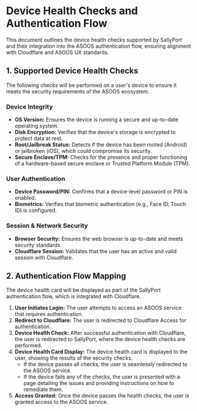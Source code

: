 # Device Health Checks and Authentication Flow

This document outlines the device health checks supported by SallyPort and their integration into the ASOOS authentication flow, ensuring alignment with Cloudflare and ASOOS UX standards.

## 1. Supported Device Health Checks

The following checks will be performed on a user's device to ensure it meets the security requirements of the ASOOS ecosystem.

### Device Integrity
- **OS Version:** Ensures the device is running a secure and up-to-date operating system.
- **Disk Encryption:** Verifies that the device's storage is encrypted to protect data at rest.
- **Root/Jailbreak Status:** Detects if the device has been rooted (Android) or jailbroken (iOS), which could compromise its security.
- **Secure Enclave/TPM:** Checks for the presence and proper functioning of a hardware-based secure enclave or Trusted Platform Module (TPM).

### User Authentication
- **Device Password/PIN:** Confirms that a device-level password or PIN is enabled.
- **Biometrics:** Verifies that biometric authentication (e.g., Face ID, Touch ID) is configured.

### Session & Network Security
- **Browser Security:** Ensures the web browser is up-to-date and meets security standards.
- **Cloudflare Session:** Validates that the user has an active and valid session with Cloudflare.

## 2. Authentication Flow Mapping

The device health card will be displayed as part of the SallyPort authentication flow, which is integrated with Cloudflare.

1.  **User Initiates Login:** The user attempts to access an ASOOS service that requires authentication.
2.  **Redirect to Cloudflare:** The user is redirected to Cloudflare Access for authentication.
3.  **Device Health Check:** After successful authentication with Cloudflare, the user is redirected to SallyPort, where the device health checks are performed.
4.  **Device Health Card Display:** The device health card is displayed to the user, showing the results of the security checks.
    - If the device passes all checks, the user is seamlessly redirected to the ASOOS service.
    - If the device fails any of the checks, the user is presented with a page detailing the issues and providing instructions on how to remediate them.
5.  **Access Granted:** Once the device passes the health checks, the user is granted access to the ASOOS service.

